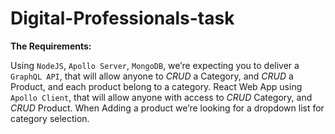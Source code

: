 # Digital-Professionals-task

**The Requirements:**

Using `NodeJS`, `Apollo Server`, `MongoDB`, we’re expecting you to deliver a `GraphQL API`, that will
allow anyone to *CRUD* a Category, and *CRUD* a Product, and each product belong to a category.
React Web App using `Apollo Client`, that will allow anyone with access to
*CRUD* Category, and *CRUD* Product.
When Adding a product we’re looking for a dropdown list for category selection.